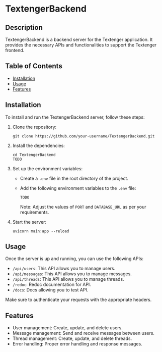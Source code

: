 # TextengerBackend

## Description

TextengerBackend is a backend server for the Textenger application. It provides the necessary APIs and functionalities to support the Textenger frontend.

## Table of Contents

- [Installation](#installation)
- [Usage](#usage)
- [Features](#features)

## Installation

To install and run the TextengerBackend server, follow these steps:

1. Clone the repository:

   ```shell
   git clone https://github.com/your-username/TextengerBackend.git
   ```

2. Install the dependencies:

   ```shell
   cd TextengerBackend
   TODO
   ```

3. Set up the environment variables:

   - Create a `.env` file in the root directory of the project.
   - Add the following environment variables to the `.env` file:

     ```plaintext
     TODO
     ```

     Note: Adjust the values of `PORT` and `DATABASE_URL` as per your requirements.

4. Start the server:

   ```shell
   uvicorn main:app --reload
   ```

## Usage

Once the server is up and running, you can use the following APIs:

- `/api/users`: This API allows you to manage users.
- `/api/messages`: This API allows you to manage messages.
- `/api/threads`: This API allows you to manage threads.
- `/redoc`: Redoc documentation for API.
- `/docs`: Docs allowing you to test API.

Make sure to authenticate your requests with the appropriate headers.

## Features

- User management: Create, update, and delete users.
- Message management: Send and receive messages between users.
- Thread management: Create, update, and delete threads.
- Error handling: Proper error handling and response messages.

